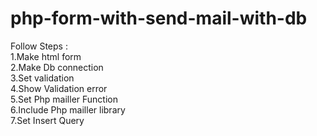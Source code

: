 # php-form-with-send-mail-with-db
Follow Steps :</br>
1.Make html form </br>
2.Make Db connection</br>
3.Set validation</br>
4.Show Validation error</br>
5.Set Php mailler Function</br>
6.Include Php mailler library</br>
7.Set Insert Query</br>


